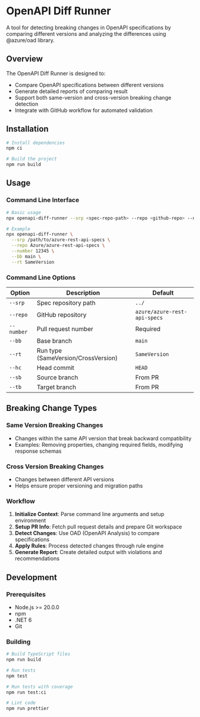 # OpenAPI Diff Runner

A tool for detecting breaking changes in OpenAPI specifications by comparing different versions and analyzing the
 differences using @azure/oad library.

## Overview

The OpenAPI Diff Runner is designed to:

- Compare OpenAPI specifications between different versions
- Generate detailed reports of comparing result
- Support both same-version and cross-version breaking change detection
- Integrate with GitHub workflow for automated validation

## Installation

```bash
# Install dependencies
npm ci

# Build the project
npm run build
```

## Usage

### Command Line Interface

```bash
# Basic usage
npx openapi-diff-runner --srp <spec-repo-path> --repo <github-repo> --number <pr-number>

# Example
npx openapi-diff-runner \
  --srp /path/to/azure-rest-api-specs \
  --repo Azure/azure-rest-api-specs \
  --number 12345 \
  --bb main \
  --rt SameVersion
```

### Command Line Options

| Option | Description | Default |
|--------|-------------|---------|
| `--srp` | Spec repository path | `../` |
| `--repo` | GitHub repository | `azure/azure-rest-api-specs` |
| `--number` | Pull request number | Required |
| `--bb` | Base branch | `main` |
| `--rt` | Run type (SameVersion/CrossVersion) | `SameVersion` |
| `--hc` | Head commit | `HEAD` |
| `--sb` | Source branch | From PR |
| `--tb` | Target branch | From PR |

## Breaking Change Types

### Same Version Breaking Changes

- Changes within the same API version that break backward compatibility
- Examples: Removing properties, changing required fields, modifying response schemas

### Cross Version Breaking Changes

- Changes between different API versions
- Helps ensure proper versioning and migration paths

### Workflow

1. **Initialize Context**: Parse command line arguments and setup environment
2. **Setup PR Info**: Fetch pull request details and prepare Git workspace
3. **Detect Changes**: Use OAD (OpenAPI Analysis) to compare specifications
4. **Apply Rules**: Process detected changes through rule engine
5. **Generate Report**: Create detailed output with violations and recommendations

## Development

### Prerequisites

- Node.js >= 20.0.0
- npm
- .NET 6
- Git

### Building

```bash
# Build TypeScript files
npm run build

# Run tests
npm test

# Run tests with coverage
npm run test:ci

# Lint code
npm run prettier
